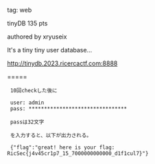 tag: web

tinyDB
135 pts

authored by xryuseix

It's a tiny tiny user database...

http://tinydb.2023.ricercactf.com:8888

=====

``` 
 10回checkした後に
 
 user: admin
 pass: ********************************
 
 passは32文字
 
 を入力すると、以下が出力される。
 
 {"flag":"great! here is your flag: RicSec{j4v45cr1p7_15_7000000000000_d1f1cul7}"}
```